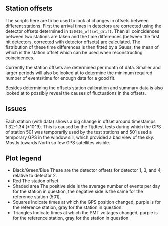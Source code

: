 Station offsets
---------------

The scripts here are to be used to look at changes in offsets between
different stations. First the arrival times in detectors are corrected
using the detector offsets determined in `150416_offset_drift`. Then all
coincidences between two stations are taken and the time differences
(between the first hit detectors, corrected with detector offsets) are
calculated. The fistribution of these time differences is then fitted by
a Gauss, the mean of which is the station offset which can be used when
reconstructing coincidences.

Currently the station offsets are determined per month of data. Smaller
and larger periods will also be looked at to determine the minimum
required number of events/time for enough data for a good fit.

Besides determining the offsets station calibration and summary data is
also looked at to possibly reveal the causes of fluctuations in the
offsets.


Issues
------

Each station (with data) shows a big change in offset around timestamps
1.32-1.34 (*10^9). This is caused by the Tijdtest tests during which the GPS of station 501 was temporarily used by the test stations and 501 used a temporary GPS in the window sill, which provided a bad view of the sky. Mostly towards North so few GPS satellites visible.


Plot legend
-----------

- Black/Green/Blue
    These are the detector offsets for detector 1, 3, and 4, relative to
    detector 2.
- Red
    The station offset
- Shaded area
    The positive side is the average number of events per day for the
    station in question, the negative side is the same for the reference
    station (501).
- Squares
    Indicate times at which the GPS position changed, purple is for the
    reference station, gray for the station in question.
- Triangles
    Indicate times at which the PMT voltages changed, purple is for the
    reference station, gray for the station in question.
